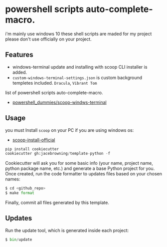 # powershell scripts auto-complete-macro.

i'm mainly use windows 10 these shell scripts are maded for my project please don't use officially on your project.

## Features

* windows-terminal update and installing with scoop CLI installer is added.
* `custom-windows-terminal-settings.json` is custom background templetes included. `Dracula`, `Vibrant Tom`


list of powershell scripts auto-complete-macro.

* [powershell_dummies/scoop-windws-terminal](https://github.com/github01main/powershell_dummies/tree/main/scoop-windows-terminal)


## Usage
you must Install `scoop` on your PC if you are using windows os:
* [scoop-install-official](https://scoop.sh/)
```python
pip install cookiecutter
cookiecutter gh:jacebrowning/template-python -f
```

Cookiecutter will ask you for some basic info (your name, project name, python package name, etc.) and generate a base Python project for you.
Once created, run the code formatter to updates files based on your chosen names:

```python
$ cd <github_repo>
$ make format
```

Finally, commit all files generated by this template.

## Updates

Run the update tool, which is generated inside each project:

```python
$ bin/update
```
